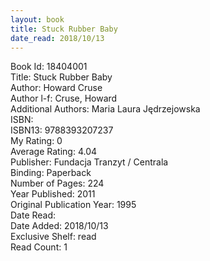 ```yaml
---
layout: book
title: Stuck Rubber Baby
date_read: 2018/10/13
---
```


Book Id: 18404001<br />
Title: Stuck Rubber Baby<br />
Author: Howard Cruse<br />
Author l-f: Cruse, Howard<br />
Additional Authors: Maria Laura Jędrzejowska<br />
ISBN: <br />
ISBN13: 9788393207237<br />
My Rating: 0<br />
Average Rating: 4.04<br />
Publisher: Fundacja Tranzyt / Centrala<br />
Binding: Paperback<br />
Number of Pages: 224<br />
Year Published: 2011<br />
Original Publication Year: 1995<br />
Date Read: <br />
Date Added: 2018/10/13<br />
Exclusive Shelf: read<br />
Read Count: 1<br />

